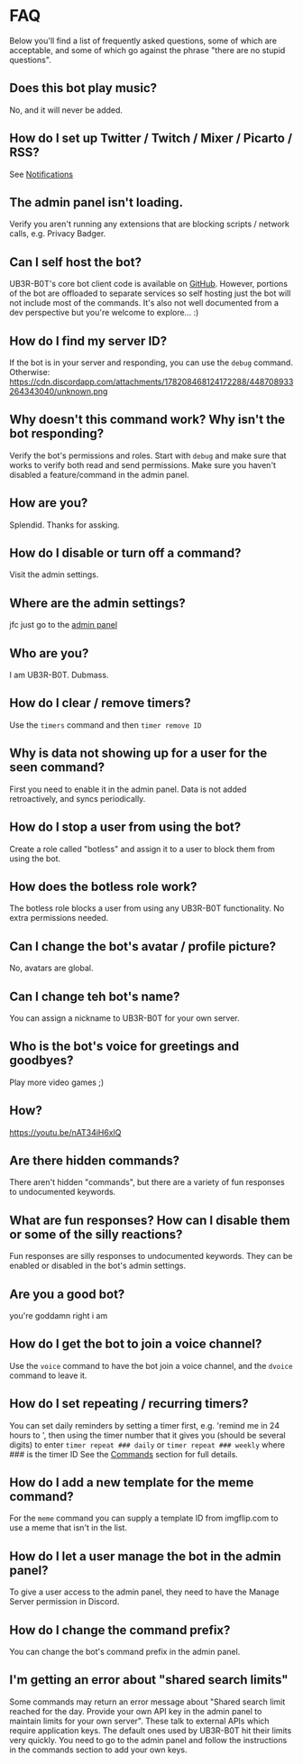 # FAQ

Below you'll find a list of frequently asked questions, some of which are acceptable, and some of which go against the phrase "there are no stupid questions".

## Does this bot play music?
No, and it will never be added.

## How do I set up Twitter / Twitch / Mixer / Picarto / RSS?
See [Notifications](notifications.md)

## The admin panel isn't loading.
Verify you aren't running any extensions that are blocking scripts / network calls, e.g. Privacy Badger.

## Can I self host the bot?
UB3R-B0T's core bot client code is available on [GitHub](https://github.com/moiph/ub3r-b0t). However, portions of the bot are offloaded to separate services so self hosting just the bot will not include most of the commands. It's also not well documented from a dev perspective but you're welcome to explore... :)

## How do I find my server ID?
If the bot is in your server and responding, you can use the `debug` command.
Otherwise: https://cdn.discordapp.com/attachments/178208468124172288/448708933264343040/unknown.png

## Why doesn't this command work? Why isn't the bot responding?
Verify the bot's permissions and roles.  Start with `debug` and make sure that works to verify both read and send permissions.  Make sure you haven't disabled a feature/command in the admin panel.

## How are you?
Splendid. Thanks for assking.

## How do I disable or turn off a command?
Visit the admin settings.

## Where are the admin settings?
jfc just go to the [admin panel](https://ub3r-b0t.com/admin)

## Who are you?
I am UB3R-B0T. Dubmass.

## How do I clear / remove timers?
Use the `timers` command and then `timer remove ID`

## Why is data not showing up for a user for the seen command?
First you need to enable it in the admin panel.  Data is not added retroactively, and syncs periodically.

## How do I stop a user from using the bot?
Create a role called "botless" and assign it to a user to block them from using the bot.

## How does the botless role work?
The botless role blocks a user from using any UB3R-B0T functionality. No extra permissions needed.

## Can I change the bot's avatar / profile picture?
No, avatars are global.

## Can I change teh bot's name?
You can assign a nickname to UB3R-B0T for your own server.

## Who is the bot's voice for greetings and goodbyes?
Play more video games ;)

## How?
https://youtu.be/nAT34iH6xlQ

## Are there hidden commands?
There aren't hidden "commands", but there are a variety of fun responses to undocumented keywords.

## What are fun responses? How can I disable them or some of the silly reactions?
Fun responses are silly responses to undocumented keywords. They can be enabled or disabled in the bot's admin settings.

## Are you a good bot?
you're goddamn right i am

## How do I get the bot to join a voice channel?
Use the `voice` command to have the bot join a voice channel, and the `dvoice` command to leave it.

## How do I set repeating / recurring timers?
You can set daily reminders by setting a timer first, e.g. 'remind me in 24 hours to ', then using the timer number that it gives you (should be several digits) to enter `timer repeat ### daily` or `timer repeat ### weekly` where ### is the timer ID
See the [Commands](commands.md) section for full details.

## How do I add a new template for the meme command?
For the `meme` command you can supply a template ID from imgflip.com to use a meme that isn't in the list.

## How do I let a user manage the bot in the admin panel?
To give a user access to the admin panel, they need to have the Manage Server permission in Discord.

## How do I change the command prefix?
You can change the bot's command prefix in the admin panel.

## I'm getting an error about "shared search limits"
Some commands may return an error message about "Shared search limit reached for the day. Provide your own API key in the admin panel to maintain limits for your own server". These talk to external APIs which require application keys. The default ones used by UB3R-B0T hit their limits very quickly. You need to go to the admin panel and follow the instructions in the commands section to add your own keys.

